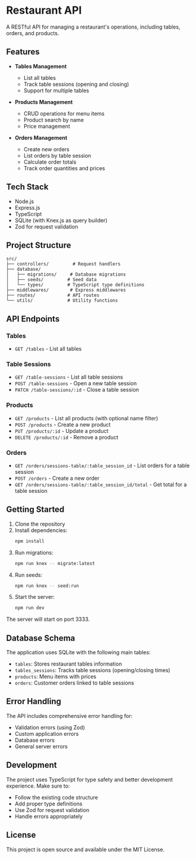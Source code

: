 # Restaurant API

A RESTful API for managing a restaurant's operations, including tables, orders, and products.

## Features

- **Tables Management**

  - List all tables
  - Track table sessions (opening and closing)
  - Support for multiple tables

- **Products Management**

  - CRUD operations for menu items
  - Product search by name
  - Price management

- **Orders Management**
  - Create new orders
  - List orders by table session
  - Calculate order totals
  - Track order quantities and prices

## Tech Stack

- Node.js
- Express.js
- TypeScript
- SQLite (with Knex.js as query builder)
- Zod for request validation

## Project Structure

```
src/
├── controllers/         # Request handlers
├── database/
│   ├── migrations/     # Database migrations
│   ├── seeds/         # Seed data
│   └── types/         # TypeScript type definitions
├── middlewares/        # Express middlewares
├── routes/            # API routes
└── utils/             # Utility functions
```

## API Endpoints

### Tables

- `GET /tables` - List all tables

### Table Sessions

- `GET /table-sessions` - List all table sessions
- `POST /table-sessions` - Open a new table session
- `PATCH /table-sessions/:id` - Close a table session

### Products

- `GET /products` - List all products (with optional name filter)
- `POST /products` - Create a new product
- `PUT /products/:id` - Update a product
- `DELETE /products/:id` - Remove a product

### Orders

- `GET /orders/sessions-table/:table_session_id` - List orders for a table session
- `POST /orders` - Create a new order
- `GET /orders/sessions-table/:table_session_id/total` - Get total for a table session

## Getting Started

1. Clone the repository
2. Install dependencies:
   ```bash
   npm install
   ```
3. Run migrations:
   ```bash
   npm run knex -- migrate:latest
   ```
4. Run seeds:
   ```bash
   npm run knex -- seed:run
   ```
5. Start the server:
   ```bash
   npm run dev
   ```

The server will start on port 3333.

## Database Schema

The application uses SQLite with the following main tables:

- `tables`: Stores restaurant tables information
- `tables_sessions`: Tracks table sessions (opening/closing times)
- `products`: Menu items with prices
- `orders`: Customer orders linked to table sessions

## Error Handling

The API includes comprehensive error handling for:

- Validation errors (using Zod)
- Custom application errors
- Database errors
- General server errors

## Development

The project uses TypeScript for type safety and better development experience. Make sure to:

- Follow the existing code structure
- Add proper type definitions
- Use Zod for request validation
- Handle errors appropriately

## License

This project is open source and available under the MIT License.
